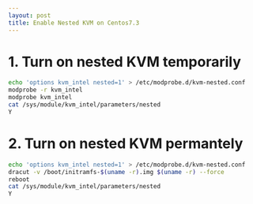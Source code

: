 ```yaml
---
layout: post
title: Enable Nested KVM on Centos7.3
---
```

# 1. Turn on nested KVM temporarily

```bash
echo 'options kvm_intel nested=1' > /etc/modprobe.d/kvm-nested.conf
modprobe -r kvm_intel
modprobe kvm_intel
cat /sys/module/kvm_intel/parameters/nested 
Y
```

# 2. Turn on nested KVM permantely

```bash
echo 'options kvm_intel nested=1' > /etc/modprobe.d/kvm-nested.conf
dracut -v /boot/initramfs-$(uname -r).img $(uname -r) --force
reboot
cat /sys/module/kvm_intel/parameters/nested 
Y
```



